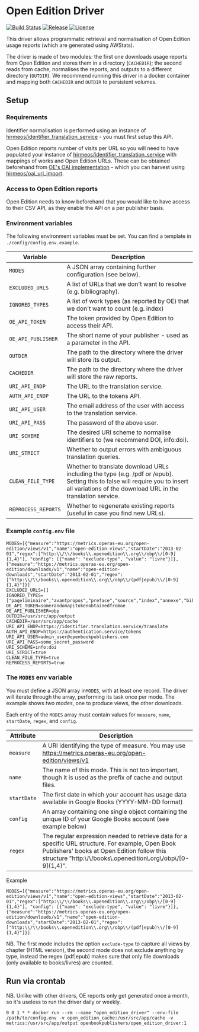 # Open Edition Driver
[![Build Status](https://travis-ci.org/hirmeos/open_edition_driver.svg?branch=master)](https://travis-ci.org/hirmeos/open_edition_driver) [![Release](https://img.shields.io/github/release/hirmeos/open_edition_driver.svg?colorB=58839b)](https://github.com/hirmeos/open_edition_driver/releases) [![License](https://img.shields.io/github/license/hirmeos/open_edition_driver.svg?colorB=ff0000)](https://github.com/hirmeos/open_edition_driver/blob/master/LICENSE)

This driver allows programmatic retrieval and normalisation of Open Edition usage reports (which are generated using AWStats).

The driver is made of two modules: the first one downloads usage reports from Open Edition and stores them in a directory (`CACHEDIR`); the second reads from cache, normalises the reports, and outputs to a different directory (`OUTDIR`). We recommend running this driver in a docker container and mapping both `CACHEDIR` and `OUTDIR` to persistent volumes.


## Setup
### Requirements
Identifier normalisation is performed using an instance of [hirmeos/identifier_translation_service][1] - you must first setup this API.

Open Edition reports number of visits per URL so you will need to have populated your instance of [hirmeos/identifier_translation_service][1] with mappings of works and Open Edition URLs. These can be obtained beforehand from [OE's OAI implementation][2] - which you can harvest using [hirmeos/oai_uri_import][3].

### Access to Open Edition reports
Open Edition needs to know beforehand that you would like to have access to their CSV API, as they enable the API on a per publisher basis.

### Environment variables
The following environment variables must be set. You can find a template in `./config/config.env.example`.

| Variable            | Description                                                                       |
| ------------------- | --------------------------------------------------------------------------------- |
| `MODES`             | A JSON array containing further configuration (see below).                        |
| `EXCLUDED_URLS`     | A list of URLs that we don't want to resolve (e.g. bibliography).                 |
| `IGNORED_TYPES`     | A list of work types (as reported by OE) that we don't want to count (e.g. index) |
| `OE_API_TOKEN`      | The token provided by Open Edition to access their API.                           |
| `OE_API_PUBLISHER`  | The short name of your publisher - used as a parameter in the API.                |
| `OUTDIR`            | The path to the directory where the driver will store its output.                 |
| `CACHEDIR`          | The path to the directory where the driver will store the raw reports.            |
| `URI_API_ENDP`      | The URL to the translation service.                                               |
| `AUTH_API_ENDP`     | The URL to the tokens API.                                                        |
| `URI_API_USER`      | The email address of the user with access to the translation service.             |
| `URI_API_PASS`      | The password of the above user.                                                   |
| `URI_SCHEME`        | The desired URI scheme to normalise identifiers to (we recommend DOI, info:doi).  |
| `URI_STRICT`        | Whether to output errors with ambiguous translation queries.                      |
| `CLEAN_FILE_TYPE`   | Whether to translate download URLs including the type (e.g. /pdf or /epub). Setting this to false will require you to insert all variations of the download URL in the translation service. |
| `REPROCESS_REPORTS` | Whether to regenerate existing reports (useful in case you find new URLs).        |

### Example `config.env` file

```
MODES=[{"measure":"https://metrics.operas-eu.org/open-edition/views/v1","name":"open-edition-views","startDate":"2013-02-01","regex":["http:\\/\\/books\\.openedition\\.org\\/obp\\/[0-9]{1,4}"], "config": [{"name": "exclude-type", "value": "livre"}]},{"measure":"https://metrics.operas-eu.org/open-edition/downloads/v1","name":"open-edition-downloads","startDate":"2013-02-01","regex":["http:\\/\\/books\\.openedition\\.org\\/obp\\/(pdf|epub)\\/[0-9]{1,4}"]}]
EXCLUDED_URLS=[]
IGNORED_TYPES=["pageliminaire","avantpropos","preface","source","index","annexe","bibliographie","postface"]
OE_API_TOKEN=somerandomapitokenobtainedfromoe
OE_API_PUBLISHER=obp
OUTDIR=/usr/src/app/output
CACHEDIR=/usr/src/app/cache
URI_API_ENDP=https://identifier.translation.service/translate
AUTH_API_ENDP=https://authentication.service/tokens
URI_API_USER=admin_user@openbookpublishers.com
URI_API_PASS=some_secret_password
URI_SCHEME=info:doi
URI_STRICT=true
CLEAN_FILE_TYPE=true
REPROCESS_REPORTS=true
```

### The `MODES` env variable
You must define a JSON array in`MODES`, with at least one record. The driver will iterate through the array, performing its task once per mode. The example shows *two modes*, one to produce views, the other downloads.

Each entry of the `MODES` array must contain values for `measure`, `name`, `startDate`, `regex`, and `config`.

| Attribute   | Description                                                                                                     |
| ----------- | --------------------------------------------------------------------------------------------------------------- |
| `measure`   | A URI identifying the type of measure. You may use https://metrics.operas-eu.org/open-edition/views/v1          |
| `name`      | The name of this mode. This is not too important, though it is used as the prefix of cache and output files.    |
| `startDate` | The first date in which your account has usage data available in Google Books (YYYY-MM-DD format)               |
| `config`    | An array containing one single object containing the unique ID of your Google Books account (see example below) |
| `regex`     | The regular expression needed to retrieve data for a specific URL structure. For example, Open Book Publishers' books at Open Edition follow this structure "http:\\/\\/books\\.openedition\\.org\\/obp\\/[0-9]{1,4}". |

Example
```
MODES=[{"measure":"https://metrics.operas-eu.org/open-edition/views/v1","name":"open-edition-views","startDate":"2013-02-01","regex":["http:\\/\\/books\\.openedition\\.org\\/obp\\/[0-9]{1,4}"], "config": [{"name": "exclude-type", "value": "livre"}]},{"measure":"https://metrics.operas-eu.org/open-edition/downloads/v1","name":"open-edition-downloads","startDate":"2013-02-01","regex":["http:\\/\\/books\\.openedition\\.org\\/obp\\/(pdf|epub)\\/[0-9]{1,4}"]}]
```
NB. The first mode includes the option `exclude-type` to capture all views by chapter (HTML version), the second mode does not exclude anything by type, instead the regex (pdf|epub) makes sure that only file downloads (only available to books/livres) are counted.

## Run via crontab
NB. Unlike with other drivers, OE reports only get generated once a month, so it's useless to run the driver daily or weekly.

```
0 0 1 * * docker run --rm --name "open_edition_driver" --env-file /path/to/config.env -v open_edition_cache:/usr/src/app/cache -v metrics:/usr/src/app/output openbookpublishers/open_edition_driver:1
```

[1]: https://github.com/hirmeos/identifier_translation_service "Identifier Translation Service"
[2]: https://oai.openedition.org "Open Edition's OAI"
[3]: https://github.com/hirmeos/oai_uri_import "OAI URI import"
